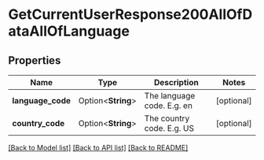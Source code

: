 # GetCurrentUserResponse200AllOfDataAllOfLanguage

## Properties

Name | Type | Description | Notes
------------ | ------------- | ------------- | -------------
**language_code** | Option<**String**> | The language code. E.g. en | [optional]
**country_code** | Option<**String**> | The country code. E.g. US | [optional]

[[Back to Model list]](../README.md#documentation-for-models) [[Back to API list]](../README.md#documentation-for-api-endpoints) [[Back to README]](../README.md)


